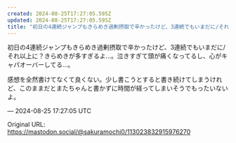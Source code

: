 ```yaml
---
created: 2024-08-25T17:27:05.595Z
updated: 2024-08-25T17:27:05.595Z
title: "初日の4連続ジャンプもきらめき過剰摂取で辛かったけど、3連続でもいまだに/それ以[...]"
---
```


<p>初日の4連続ジャンプもきらめき過剰摂取で辛かったけど、3連続でもいまだに/それ以上に？きらめきが多すぎるよ…。泣きすぎて頭が痛くなってるし、心がキャパオーバーしてる…。</p><p>感想を全然書けてなくて良くない。少し書こうとすると書き続けてしまうけれど、このままだとまたちゃんと書かずに時間が経ってしまいそうでもったいないよ。</p>

&mdash; 2024-08-25 17:27:05 UTC

Original URL: https://mastodon.social/@sakuramochi0/113023832915976270
